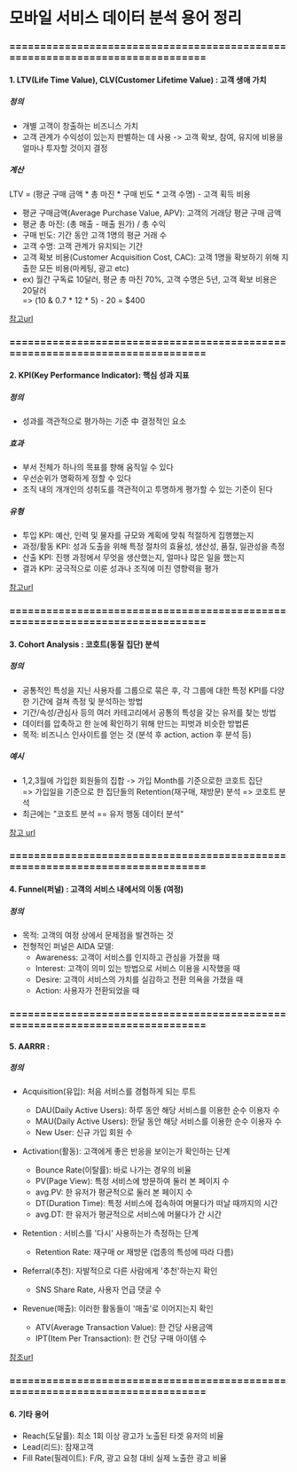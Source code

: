 # 모바일 서비스 데이터 분석 용어 정리
### =============================================================================
#### 1. LTV(Life Time Value), CLV(Customer Lifetime Value) : 고객 생애 가치
##### 정의  
- 개별 고객이 창출하는 비즈니스 가치
- 고객 관계가 수익성이 있는지 판별하는 데 사용 -> 고객 확보, 참여, 유지에 비용을 얼마나 투자할 것이지 결정

##### 계산  
LTV = (평균 구매 금액 * 총 마진 * 구매 빈도 * 고객 수명) - 고객 획득 비용  
- 평균 구매금액(Average Purchase Value, APV): 고객의 거래당 평균 구매 금액
- 평균 총 마진: (총 매출 - 매출 원가) / 총 수익
- 구매 빈도: 기간 동안 고객 1명의 평균 거래 수
- 고객 수명: 고객 관계가 유지되는 기간
- 고객 확보 비용(Customer Acquisition Cost, CAC): 고객 1명을 확보하기 위해 지출한 모든 비용(마케팅, 광고 etc)
- ex) 월간 구독료 10달러, 평균 총 마진 70%, 고객 수명은 5년, 고객 확보 비용은 20달러 <br> => (10 & 0.7 * 12 * 5) - 20 = $400

[참고url](https://mixpanel.com/ko/resources/how-to-calculate-lifetime-value/)

### =============================================================================

#### 2. KPI(Key Performance Indicator): 핵심 성과 지표
##### 정의
- 성과를 객관적으로 평가하는 기준 中 결정적인 요소

##### 효과
- 부서 전체가 하나의 목표를 향해 움직일 수 있다
- 우선순위가 명확하게 정할 수 있다
- 조직 내의 개개인의 성취도를 객관적이고 투명하게 평가할 수 있는 기준이 된다

##### 유형
- 투입 KPI: 예산, 인력 및 물자를 규모와 계획에 맞춰 적절하게 집행했는지
- 과정/활동 KPI: 성과 도출을 위해 특정 절차의 효율성, 생산성, 품질, 일관성을 측정
- 산출 KPI: 진행 과정에서 무엇을 생산했는지, 얼마나 많은 일을 했는지
- 결과 KPI: 궁극적으로 이룬 성과나 조직에 미친 영향력을 평가  

[참고url](https://www.tableau.com/ko-kr/learn/articles/types-and-examples-of-kpis)
  
### =============================================================================
  
#### 3. Cohort Analysis : 코호트(동질 집단) 분석
##### 정의
- 공통적인 특성을 지닌 사용자를 그룹으로 묶은 후, 각 그룹에 대한 특정 KPI를 다양한 기간에 걸쳐 측정 및 분석하는 방법
- 기간/속성/관심사 등의 여러 카테고리에서 공통의 특성을 갖는 유저를 찾는 방법
- 데이터를 압축하고 한 눈에 확인하기 위해 만드는 피벗과 비슷한 방법론
- 목적: 비즈니스 인사이트를 얻는 것 (분석 후 action, action 후 분석 등)
##### 예시
- 1,2,3월에 가입한 회원들의 집합 -> 가입 Month를 기준으로한 코호트 집단  
=> 가입일을 기준으로 한 집단들의 Retention(재구매, 재방문) 분석 => 코호트 분석
- 최근에는 "코호트 분석 == 유저 행동 데이터 분석"

[참고 url](https://alex-blog.tistory.com/entry/pythoncohort)
  
### =============================================================================
  
#### 4. Funnel(퍼널) : 고객의 서비스 내에서의 이동 (여정)
##### 정의
- 목적: 고객의 여정 상에서 문제점을 발견하는 것
- 전형적인 퍼널은 AIDA 모델:
    - Awareness: 고객이 서비스를 인지하고 관심을 가졌을 때
    - Interest: 고객이 의미 있는 방법으로 서비스 이용을 시작했을 때
    - Desire: 고객이 서비스의 가치를 실감하고 전환 의욕을 가졌을 때
    - Action: 사용자가 전환되었을 때
  
### =============================================================================
  
#### 5. AARRR : 
##### 정의
- Acquisition(유입): 처음 서비스를 경험하게 되는 루트
    - DAU(Daily Active Users): 하루 동안 해당 서비스를 이용한 순수 이용자 수
    - MAU(Daily Active Users): 한달 동안 해당 서비스를 이용한 순수 이용자 수
    - New User: 신규 가입 회원 수
    
- Activation(활동): 고객에게 좋은 반응을 보이는가 확인하는 단계
    - Bounce Rate(이탈률): 바로 나가는 경우의 비율
    - PV(Page View): 특정 서비스에 방문하여 둘러 본 페이지 수
    - avg.PV: 한 유저가 평균적으로 둘러 본 페이지 수
    - DT(Duration Time): 특정 서비스에 접속하여 머물다가 떠날 때까지의 시간
    - avg.DT: 한 유저가 평균적으로 서비스에 머물다가 간 시간
    
- Retention : 서비스를 '다시' 사용하는가 측정하는 단계
    - Retention Rate: 재구매 or 재방문 (업종의 특성에 따라 다름)

- Referral(추천): 자발적으로 다른 사람에게 '추천'하는지 확인
    - SNS Share Rate, 사용자 언급 댓글 수
    
- Revenue(매출): 이러한 활동들이 '매출'로 이어지는지 확인
    - ATV(Average Transaction Value): 한 건당 사용금액
    - IPT(Item Per Transaction): 한 건당 구매 아이템 수
    
[참조url](https://alex-blog.tistory.com/entry/Funnel-%EB%B6%84%EC%84%9D-%EA%B7%B8%EB%A1%9C%EC%8A%A4-%ED%95%B4%ED%82%B9-AARRR?category=891945)
  
### =============================================================================
  
#### 6. 기타 용어
- Reach(도달률): 최소 1회 이상 광고가 노출된 타겟 유저의 비율
- Lead(리드): 잠재고객
- Fill Rate(필레이트): F/R, 광고 요청 대비 실제 노출한 광고 비율
 
